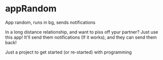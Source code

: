 # appRandom
App random, runs in bg, sends notifications

In a long distance relationship, and want to piss off ypur partner?
Just use this app! It'll send them notifications (If it works), and they can send them back!

Just a project to get started (or re-started) with programming
